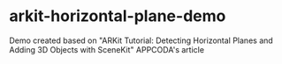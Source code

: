 # arkit-horizontal-plane-demo
Demo created based on "ARKit Tutorial: Detecting Horizontal Planes and Adding 3D Objects with SceneKit" APPCODA's article
